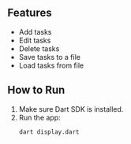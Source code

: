 ## Features
- Add tasks
- Edit tasks
- Delete tasks
- Save tasks to a file
- Load tasks from file

## How to Run
1. Make sure Dart SDK is installed.
2. Run the app:
   ```bash
   dart display.dart